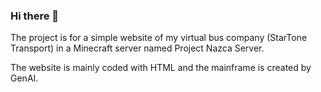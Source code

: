 ### Hi there 👋

The project is for a simple website of my virtual bus company (StarTone Transport) in a Minecraft server named Project Nazca Server.

The website is mainly coded with HTML and the mainframe is created by GenAI.

<!--
**LeePresident/LeePresident** is a ✨ _special_ ✨ repository because its `README.md` (this file) appears on your GitHub profile.

Here are some ideas to get you started:

- 🔭 I’m currently working on ...
- 🌱 I’m currently learning ...
- 👯 I’m looking to collaborate on ...
- 🤔 I’m looking for help with ...
- 💬 Ask me about ...
- 📫 How to reach me: ...
- 😄 Pronouns: ...
- ⚡ Fun fact: ...
-->
